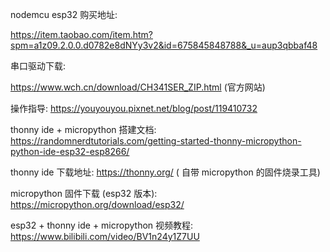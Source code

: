 nodemcu esp32 购买地址: 

https://item.taobao.com/item.htm?spm=a1z09.2.0.0.d0782e8dNYy3v2&id=675845848788&_u=aup3qbbaf48


串口驱动下载:

https://www.wch.cn/download/CH341SER_ZIP.html (官方网站)

操作指导: https://youyouyou.pixnet.net/blog/post/119410732


thonny ide + micropython 搭建文档:  https://randomnerdtutorials.com/getting-started-thonny-micropython-python-ide-esp32-esp8266/

thonny ide 下载地址: https://thonny.org/   ( 自带 micropython 的固件烧录工具)

micropython 固件下载 (esp32 版本):  https://micropython.org/download/esp32/


esp32 + thonny ide + micropython 视频教程:  https://www.bilibili.com/video/BV1n24y1Z7UU
